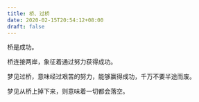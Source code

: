 ```yaml
---
title: 桥、过桥
date: 2020-02-15T20:54:12+08:00
draft: false
---
```


桥是成功。


桥连接两岸，象征着通过努力获得成功。


梦见过桥，意味经过艰苦的努力，能够赢得成功，千万不要半途而废。


梦见从桥上掉下来，则意味着一切都会落空。
